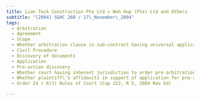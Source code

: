 ```yaml
---
title: Lian Teck Construction Pte Ltd v Woh Hup (Pte) Ltd and Others 
subtitle: "[2004] SGHC 260 / 17\_November\_2004"
tags:
  - Arbitration
  - Agreement
  - Scope
  - Whether arbitration clause in sub-contract having universal application to all claims plaintiff might have against defendants
  - Civil Procedure
  - Discovery of documents
  - Application
  - Pre-action discovery
  - Whether court having inherent jurisdiction to order pre-arbitration discovery
  - Whether plaintiff\'s affidavits in support of application for pre-action discovery stating \"material facts pertaining to the intended proceedings\"
  - Order 24 r 6(3) Rules of Court (Cap 322, R 5, 2004 Rev Ed)

---
```


